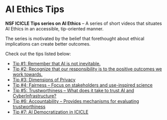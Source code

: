 # AI Ethics Tips

**NSF ICICLE Tips series on AI Ethics** – A series of short videos that situates AI Ethics in an accessible, tip-oriented manner.

The series is motivated by the belief that forethought about ethical implications can create better outcomes.

Check out the tips listed below:

- <a href="https://www.youtube.com/watch?v=w7Z6H9O8YKk" target="_blank">Tip #1: Remember that AI is not inevitable.</a>
- <a href="https://www.youtube.com/watch?v=w7Z6H9O8YKk" target="_blank">Tip #2: Recognize that our responsibility is to the positive outcomes we work towards.</a>
- <a href="https://www.youtube.com/watch?v=_xl0WLiUJW4" target="_blank">Tip #3: Dimensions of Privacy</a>
- <a href="https://www.youtube.com/watch?v=jm9WfpcudLY&feature=youtu.be" target="_blank">Tip #4: Fairness – Focus on stakeholders and use-inspired science</a>
- <a href="https://www.youtube.com/watch?v=btPSYbmBc6E" target="_blank">Tip #5: Trustworthiness – What does it take to trust AI and CyberInfrastructure?</a>
- <a href="https://www.youtube.com/watch?v=oApuLvZV6tY" target="_blank">Tip #6: Accountability – Provides mechanisms for evaluating trustworthiness</a>
- <a href="https://www.youtube.com/watch?v=az9G7Bv_Dhg" target="_blank">Tip #7: AI Democratization in ICICLE</a>
